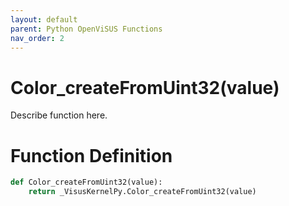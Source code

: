 ```yaml
---
layout: default
parent: Python OpenViSUS Functions
nav_order: 2
---
```


# Color_createFromUint32(value)

Describe function here.

# Function Definition

```python
def Color_createFromUint32(value):
    return _VisusKernelPy.Color_createFromUint32(value)

```